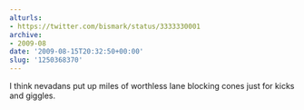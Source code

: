 ```yaml
---
alturls:
- https://twitter.com/bismark/status/3333330001
archive:
- 2009-08
date: '2009-08-15T20:32:50+00:00'
slug: '1250368370'
---
```


I think nevadans put up miles of worthless lane blocking cones just for kicks and giggles.

